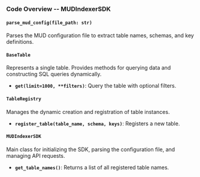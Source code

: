 
### Code Overview -- MUDIndexerSDK

#### `parse_mud_config(file_path: str)`

Parses the MUD configuration file to extract table names, schemas, and key definitions.

#### `BaseTable`

Represents a single table. Provides methods for querying data and constructing SQL queries dynamically.

- **`get(limit=1000, **filters)`**: Query the table with optional filters.

#### `TableRegistry`

Manages the dynamic creation and registration of table instances.

- **`register_table(table_name, schema, keys)`**: Registers a new table.

#### `MUDIndexerSDK`

Main class for initializing the SDK, parsing the configuration file, and managing API requests.

- **`get_table_names()`**: Returns a list of all registered table names.
